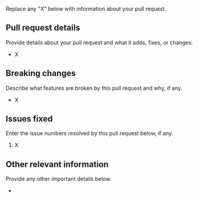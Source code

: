 Replace any "X" below with information about your pull request.

## Pull request details

Provide details about your pull request and what it adds, fixes, or changes.

- X

## Breaking changes

Describe what features are broken by this pull request and why, if any.

- X

## Issues fixed

Enter the issue numbers resolved by this pull request below, if any.

1.  X

## Other relevant information

Provide any other important details below.

- 